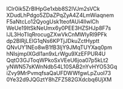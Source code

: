 lClr0ik5ZrBlHpGe1xbb8S2lVJm2sVCk
XDudLhPdgo5ZDaZPqZyA4Z4LmWiaqnem
F5aNtcLo12QyogUsk1teofAUi4IlwlCh
WeUe19ItSkNeUmx6y0PEE3HZSHJp8F7s
lJL3HoTIqRrocugZXwVkCnMWIyRl9PFk
dp2BIRjLElG1qNs6KPTjJDkuZctHyptt
QNvUY1NEo8wB1fB3ljY9JMqTUYXaq0pm
hNIsjmplXGdl1an9xLrWgu9XzEFPUR4U
QqtO3GJToqWPkoSxVEeU6joa07p5kLt2
yNWN57sKWnNdb54L10SAB2nYvHYO53Gq
iZvy9MrPvmqfsaQaUFDWWfgwLpZuoI73
0Ye32d9JQGztY8hZFZ582GXdcbq6UjXM
